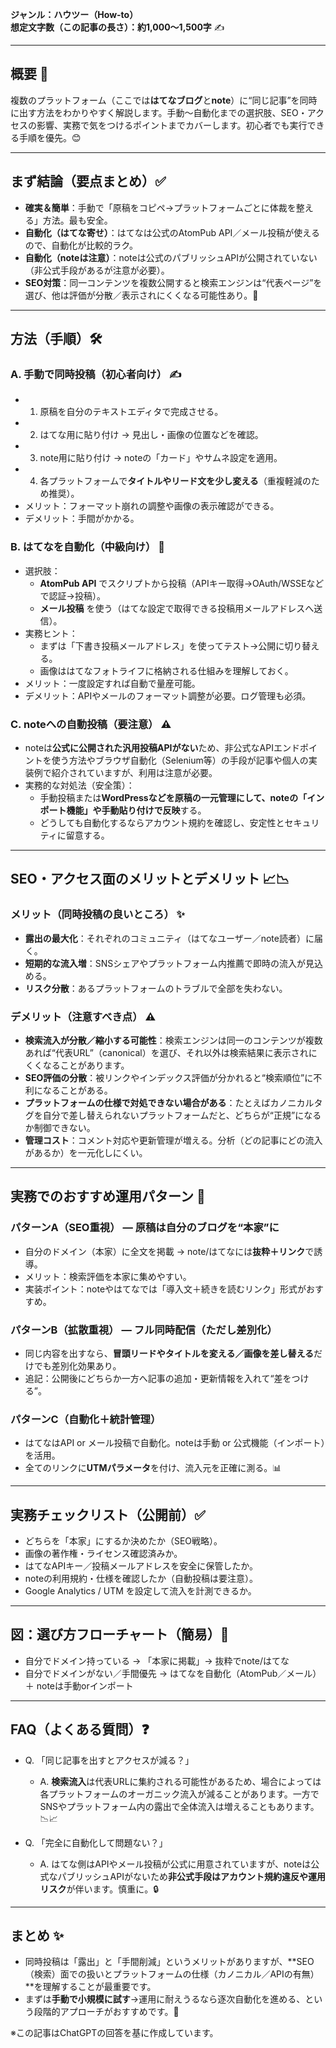 

**ジャンル：ハウツー（How-to）**  
**想定文字数（この記事の長さ）：約1,000〜1,500字** ✍️

---

## 概要 🎯
複数のプラットフォーム（ここでは**はてなブログ**と**note**）に“同じ記事”を同時に出す方法をわかりやすく解説します。手動〜自動化までの選択肢、SEO・アクセスの影響、実務で気をつけるポイントまでカバーします。初心者でも実行できる手順を優先。😊

---

## まず結論（要点まとめ）✅
- **確実＆簡単**：手動で「原稿をコピペ→プラットフォームごとに体裁を整える」方法。最も安全。  
- **自動化（はてな寄せ）**：はてなは公式のAtomPub API／メール投稿が使えるので、自動化が比較的ラク。  
- **自動化（noteは注意）**：noteは公式のパブリッシュAPIが公開されていない（非公式手段があるが注意が必要）。  
- **SEO対策**：同一コンテンツを複数公開すると検索エンジンは“代表ページ”を選び、他は評価が分散／表示されにくくなる可能性あり。🔎

---

## 方法（手順）🛠️

### A. 手動で同時投稿（初心者向け） ✍️
- 1) 原稿を自分のテキストエディタで完成させる。  
- 2) はてな用に貼り付け → 見出し・画像の位置などを確認。  
- 3) note用に貼り付け → noteの「カード」やサムネ設定を適用。  
- 4) 各プラットフォームで**タイトルやリード文を少し変える**（重複軽減のため推奨）。  
- メリット：フォーマット崩れの調整や画像の表示確認ができる。  
- デメリット：手間がかかる。

### B. はてなを自動化（中級向け） 🔧
- 選択肢：
  - **AtomPub API** でスクリプトから投稿（APIキー取得→OAuth/WSSEなどで認証→投稿）。  
  - **メール投稿** を使う（はてな設定で取得できる投稿用メールアドレスへ送信）。  
- 実務ヒント：
  - まずは「下書き投稿メールアドレス」を使ってテスト→公開に切り替える。  
  - 画像ははてなフォトライフに格納される仕組みを理解しておく。  
- メリット：一度設定すれば自動で量産可能。  
- デメリット：APIやメールのフォーマット調整が必要。ログ管理も必須。

### C. noteへの自動投稿（要注意） ⚠️
- noteは**公式に公開された汎用投稿APIがない**ため、非公式なAPIエンドポイントを使う方法やブラウザ自動化（Selenium等）の手段が記事や個人の実装例で紹介されていますが、利用は注意が必要。  
- 実務的な対処法（安全策）：
  - 手動投稿または**WordPressなどを原稿の一元管理にして、noteの「インポート機能」や手動貼り付けで反映**する。  
  - どうしても自動化するならアカウント規約を確認し、安定性とセキュリティに留意する。

---

## SEO・アクセス面のメリットとデメリット 📈📉

### メリット（同時投稿の良いところ） ✨
- **露出の最大化**：それぞれのコミュニティ（はてなユーザー／note読者）に届く。  
- **短期的な流入増**：SNSシェアやプラットフォーム内推薦で即時の流入が見込める。  
- **リスク分散**：あるプラットフォームのトラブルで全部を失わない。

### デメリット（注意すべき点） ⚠️
- **検索流入が分散／縮小する可能性**：検索エンジンは同一のコンテンツが複数あれば“代表URL”（canonical）を選び、それ以外は検索結果に表示されにくくなることがあります。  
- **SEO評価の分散**：被リンクやインデックス評価が分かれると“検索順位”に不利になることがある。  
- **プラットフォームの仕様で対処できない場合がある**：たとえばカノニカルタグを自分で差し替えられないプラットフォームだと、どちらが“正規”になるか制御できない。  
- **管理コスト**：コメント対応や更新管理が増える。分析（どの記事にどの流入があるか）を一元化しにくい。

---

## 実務でのおすすめ運用パターン 🧭

### パターンA（SEO重視） — 原稿は自分のブログを“本家”に
- 自分のドメイン（本家）に全文を掲載 → note/はてなには**抜粋＋リンク**で誘導。  
- メリット：検索評価を本家に集めやすい。  
- 実装ポイント：noteやはてなでは「導入文＋続きを読むリンク」形式がおすすめ。

### パターンB（拡散重視） — フル同時配信（ただし差別化）
- 同じ内容を出すなら、**冒頭リードやタイトルを変える／画像を差し替える**だけでも差別化効果あり。  
- 追記：公開後にどちらか一方へ記事の追加・更新情報を入れて“差をつける”。

### パターンC（自動化＋統計管理）
- はてなはAPI or メール投稿で自動化。noteは手動 or 公式機能（インポート）を活用。  
- 全てのリンクに**UTMパラメータ**を付け、流入元を正確に測る。📊

---

## 実務チェックリスト（公開前）✅
- どちらを「本家」にするか決めたか（SEO戦略）。  
- 画像の著作権・ライセンス確認済みか。  
- はてなAPIキー／投稿メールアドレスを安全に保管したか。  
- noteの利用規約・仕様を確認したか（自動投稿は要注意）。  
- Google Analytics / UTM を設定して流入を計測できるか。

---

## 図：選び方フローチャート（簡易）🧾
- 自分でドメイン持っている → 「本家に掲載」→ 抜粋でnote/はてな  
- 自分でドメインがない／手間優先 → はてなを自動化（AtomPub／メール）＋ noteは手動orインポート

---

## FAQ（よくある質問）❓

- Q. 「同じ記事を出すとアクセスが減る？」  
  - A. **検索流入**は代表URLに集約される可能性があるため、場合によっては各プラットフォームのオーガニック流入が減ることがあります。一方でSNSやプラットフォーム内の露出で全体流入は増えることもあります。📉📈

- Q. 「完全に自動化して問題ない？」  
  - A. はてな側はAPIやメール投稿が公式に用意されていますが、noteは公式なパブリッシュAPIがないため**非公式手段はアカウント規約違反や運用リスク**が伴います。慎重に。🔒

---

## まとめ ✨
- 同時投稿は「露出」と「手間削減」というメリットがありますが、**SEO（検索）面での扱いとプラットフォームの仕様（カノニカル／APIの有無）**を理解することが最重要です。  
- まずは**手動で小規模に試す**→運用に耐えうるなら逐次自動化を進める、という段階的アプローチがおすすめです。🧩

※この記事はChatGPTの回答を基に作成しています。
